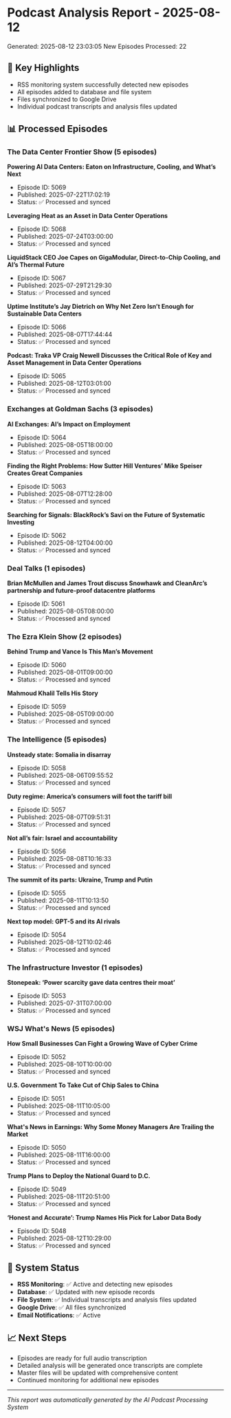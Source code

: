 # Podcast Analysis Report - 2025-08-12
Generated: 2025-08-12 23:03:05
New Episodes Processed: 22

## 🎯 Key Highlights
- RSS monitoring system successfully detected new episodes
- All episodes added to database and file system
- Files synchronized to Google Drive
- Individual podcast transcripts and analysis files updated

## 📊 Processed Episodes

### The Data Center Frontier Show (5 episodes)
**Powering AI Data Centers: Eaton on Infrastructure, Cooling, and What’s Next**
- Episode ID: 5069
- Published: 2025-07-22T17:02:19
- Status: ✅ Processed and synced

**Leveraging Heat as an Asset in Data Center Operations**
- Episode ID: 5068
- Published: 2025-07-24T03:00:00
- Status: ✅ Processed and synced

**LiquidStack CEO Joe Capes on GigaModular, Direct-to-Chip Cooling, and AI’s Thermal Future**
- Episode ID: 5067
- Published: 2025-07-29T21:29:30
- Status: ✅ Processed and synced

**Uptime Institute’s Jay Dietrich on Why Net Zero Isn’t Enough for Sustainable Data Centers**
- Episode ID: 5066
- Published: 2025-08-07T17:44:44
- Status: ✅ Processed and synced

**Podcast: Traka VP Craig Newell Discusses the Critical Role of Key and Asset Management in Data Center Operations**
- Episode ID: 5065
- Published: 2025-08-12T03:01:00
- Status: ✅ Processed and synced

### Exchanges at Goldman Sachs (3 episodes)
**AI Exchanges: AI’s Impact on Employment**
- Episode ID: 5064
- Published: 2025-08-05T18:00:00
- Status: ✅ Processed and synced

**Finding the Right Problems: How Sutter Hill Ventures’ Mike Speiser Creates Great Companies**
- Episode ID: 5063
- Published: 2025-08-07T12:28:00
- Status: ✅ Processed and synced

**Searching for Signals: BlackRock’s Savi on the Future of Systematic Investing**
- Episode ID: 5062
- Published: 2025-08-12T04:00:00
- Status: ✅ Processed and synced

### Deal Talks (1 episodes)
**Brian McMullen and James Trout discuss Snowhawk and CleanArc’s partnership and future-proof datacentre platforms**
- Episode ID: 5061
- Published: 2025-08-05T08:00:00
- Status: ✅ Processed and synced

### The Ezra Klein Show (2 episodes)
**Behind Trump and Vance Is This Man’s Movement**
- Episode ID: 5060
- Published: 2025-08-01T09:00:00
- Status: ✅ Processed and synced

**Mahmoud Khalil Tells His Story**
- Episode ID: 5059
- Published: 2025-08-05T09:00:00
- Status: ✅ Processed and synced

### The Intelligence (5 episodes)
**Unsteady state: Somalia in disarray**
- Episode ID: 5058
- Published: 2025-08-06T09:55:52
- Status: ✅ Processed and synced

**Duty regime: America’s consumers will foot the tariff bill**
- Episode ID: 5057
- Published: 2025-08-07T09:51:31
- Status: ✅ Processed and synced

**Not all’s fair: Israel and accountability**
- Episode ID: 5056
- Published: 2025-08-08T10:16:33
- Status: ✅ Processed and synced

**The summit of its parts: Ukraine, Trump and Putin**
- Episode ID: 5055
- Published: 2025-08-11T10:13:50
- Status: ✅ Processed and synced

**Next top model: GPT-5 and its AI rivals**
- Episode ID: 5054
- Published: 2025-08-12T10:02:46
- Status: ✅ Processed and synced

### The Infrastructure Investor (1 episodes)
**Stonepeak: ‘Power scarcity gave data centres their moat’**
- Episode ID: 5053
- Published: 2025-07-31T07:00:00
- Status: ✅ Processed and synced

### WSJ What's News (5 episodes)
**How Small Businesses Can Fight a Growing Wave of Cyber Crime**
- Episode ID: 5052
- Published: 2025-08-10T10:00:00
- Status: ✅ Processed and synced

**U.S. Government To Take Cut of Chip Sales to China**
- Episode ID: 5051
- Published: 2025-08-11T10:05:00
- Status: ✅ Processed and synced

**What's News in Earnings: Why Some Money Managers Are Trailing the Market**
- Episode ID: 5050
- Published: 2025-08-11T16:00:00
- Status: ✅ Processed and synced

**Trump Plans to Deploy the National Guard to D.C.**
- Episode ID: 5049
- Published: 2025-08-11T20:51:00
- Status: ✅ Processed and synced

**‘Honest and Accurate’: Trump Names His Pick for Labor Data Body**
- Episode ID: 5048
- Published: 2025-08-12T10:29:00
- Status: ✅ Processed and synced

## 🔄 System Status
- **RSS Monitoring**: ✅ Active and detecting new episodes
- **Database**: ✅ Updated with new episode records
- **File System**: ✅ Individual transcripts and analysis files updated
- **Google Drive**: ✅ All files synchronized
- **Email Notifications**: ✅ Active

## 📈 Next Steps
- Episodes are ready for full audio transcription
- Detailed analysis will be generated once transcripts are complete
- Master files will be updated with comprehensive content
- Continued monitoring for additional new episodes

---
*This report was automatically generated by the AI Podcast Processing System*
